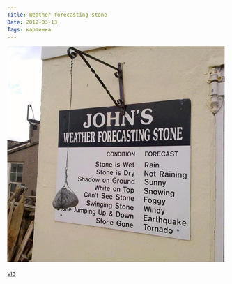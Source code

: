 ```yaml
---
Title: Weather forecasting stone
Date: 2012-03-13
Tags: картинка
---
```


![forecasting-stone.jpg](images/forecasting-stone.jpg)

[via](http://thisisnthappiness.com/post/19195018482/the-weatherstone)